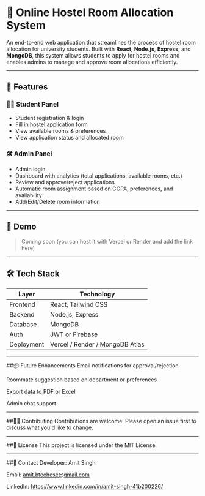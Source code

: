 # 🏨 Online Hostel Room Allocation System

An end-to-end web application that streamlines the process of hostel room allocation for university students. Built with **React**, **Node.js**, **Express**, and **MongoDB**, this system allows students to apply for hostel rooms and enables admins to manage and approve room allocations efficiently.

---

## 🚀 Features

### 👩‍🎓 Student Panel
- Student registration & login
- Fill in hostel application form
- View available rooms & preferences
- View application status and allocated room

### 🛠️ Admin Panel
- Admin login
- Dashboard with analytics (total applications, available rooms, etc.)
- Review and approve/reject applications
- Automatic room assignment based on CGPA, preferences, and availability
- Add/Edit/Delete room information

---

## 📸 Demo

> Coming soon (you can host it with Vercel or Render and add the link here)

---

## 🛠️ Tech Stack

| Layer       | Technology        |
|-------------|-------------------|
| Frontend    | React, Tailwind CSS |
| Backend     | Node.js, Express  |
| Database    | MongoDB           |
| Auth        | JWT or Firebase   |
| Deployment  | Vercel / Render / MongoDB Atlas |

---

##📦 Future Enhancements
Email notifications for approval/rejection

Roommate suggestion based on department or preferences

Export data to PDF or Excel

Admin chat support

---

##🧑‍💻 Contributing
Contributions are welcome! Please open an issue first to discuss what you'd like to change.

---

##📜 License
This project is licensed under the MIT License.

---

##📧 Contact
Developer: Amit Singh

Email: amit.btechcse@gmail.com

LinkedIn: https://www.linkedin.com/in/amit-singh-41b200226/

